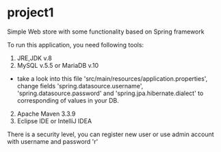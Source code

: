 # project1
Simple Web store with some functionality based on Spring framework

To run this application, you need following tools:
1) JRE,JDK v.8
2) MySQL v.5.5 or MariaDB v.10
  - take a look into this file 'src/main/resources/application.properties', 
  change fields 'spring.datasource.username', 'spring.datasource.password' 
  and 'spring.jpa.hibernate.dialect' to corresponding of values in your DB.
2) Apache Maven 3.3.9
3) Eclipse IDE or IntelliJ IDEA

There is a security level, you can register new user or use admin account with username and password 'r'
